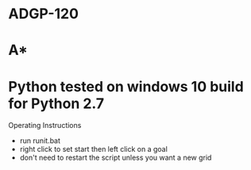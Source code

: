 # ADGP-120
# A*
# Python tested on windows 10 build for Python 2.7
 Operating Instructions
- run runit.bat 
- right click to set start then left click on a goal
- don't need to restart the script unless you want a new grid
